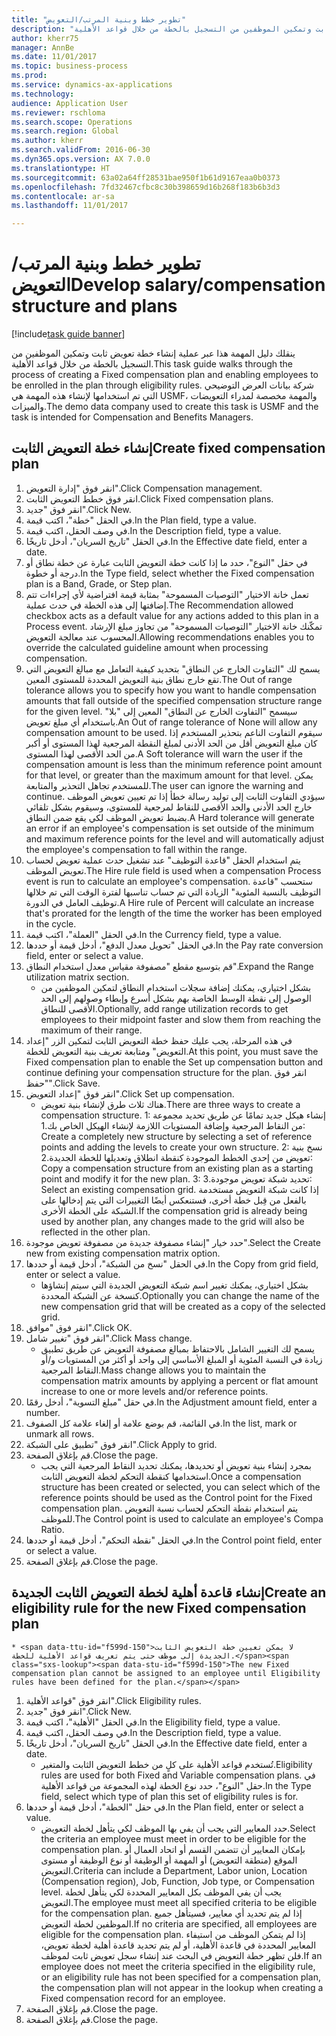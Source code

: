 ```yaml
--- 
title: "تطوير خطط وبنية المرتب/التعويض"
description: "ينقلك دليل المهمة هذا عبر عملية إنشاء خطة تعويض ثابت وتمكين الموظفين من التسجيل بالخطة من خلال قواعد الأهلية."
author: kherr75
manager: AnnBe
ms.date: 11/01/2017
ms.topic: business-process
ms.prod: 
ms.service: dynamics-ax-applications
ms.technology: 
audience: Application User
ms.reviewer: rschloma
ms.search.scope: Operations
ms.search.region: Global
ms.author: kherr
ms.search.validFrom: 2016-06-30
ms.dyn365.ops.version: AX 7.0.0
ms.translationtype: HT
ms.sourcegitcommit: 63a02a64ff28531bae950f1b61d9167eaa0b0373
ms.openlocfilehash: 7fd32467cfbc8c30b398659d16b268f183b6b3d3
ms.contentlocale: ar-sa
ms.lasthandoff: 11/01/2017

---
```

# <a name="develop-salarycompensation-structure-and-plans"></a><span data-ttu-id="f599d-103">تطوير خطط وبنية المرتب/التعويض</span><span class="sxs-lookup"><span data-stu-id="f599d-103">Develop salary/compensation structure and plans</span></span>

[!include[task guide banner](../../includes/task-guide-banner.md)]

<span data-ttu-id="f599d-104">ينقلك دليل المهمة هذا عبر عملية إنشاء خطة تعويض ثابت وتمكين الموظفين من التسجيل بالخطة من خلال قواعد الأهلية.</span><span class="sxs-lookup"><span data-stu-id="f599d-104">This task guide walks through the process of creating a Fixed compensation plan and enabling employees to be enrolled in the plan through eligibility rules.</span></span> <span data-ttu-id="f599d-105">شركة بيانات العرض التوضيحي التي تم استخدامها لإنشاء هذه المهمة هي USMF، والمهمة مخصصة لمدراء التعويضات والميزات‬.</span><span class="sxs-lookup"><span data-stu-id="f599d-105">The demo data company used to create this task is USMF and the task is intended for Compensation and Benefits Managers.</span></span>


## <a name="create-fixed-compensation-plan"></a><span data-ttu-id="f599d-106">إنشاء خطة التعويض الثابت</span><span class="sxs-lookup"><span data-stu-id="f599d-106">Create fixed compensation plan</span></span>
1. <span data-ttu-id="f599d-107">انقر فوق "إدارة التعويض".</span><span class="sxs-lookup"><span data-stu-id="f599d-107">Click Compensation management.</span></span>
2. <span data-ttu-id="f599d-108">انقر فوق خطط التعويض الثابت.</span><span class="sxs-lookup"><span data-stu-id="f599d-108">Click Fixed compensation plans.</span></span>
3. <span data-ttu-id="f599d-109">انقر فوق "جديد".</span><span class="sxs-lookup"><span data-stu-id="f599d-109">Click New.</span></span>
4. <span data-ttu-id="f599d-110">في الحقل "خطة"، اكتب قيمة.</span><span class="sxs-lookup"><span data-stu-id="f599d-110">In the Plan field, type a value.</span></span>
5. <span data-ttu-id="f599d-111">في وصف الحقل، اكتب قيمة.</span><span class="sxs-lookup"><span data-stu-id="f599d-111">In the Description field, type a value.</span></span>
6. <span data-ttu-id="f599d-112">في الحقل "تاريخ السريان"، أدخل تاريخًا.</span><span class="sxs-lookup"><span data-stu-id="f599d-112">In the Effective date field, enter a date.</span></span>
7. <span data-ttu-id="f599d-113">في حقل "النوع"، حدد ما إذا كانت خطة التعويض الثابت عبارة عن خطة نطاق أو درجة أو خطوة.</span><span class="sxs-lookup"><span data-stu-id="f599d-113">In the Type field, select whether the Fixed compensation plan is a Band, Grade, or Step plan.</span></span>
8. <span data-ttu-id="f599d-114">تعمل خانة الاختيار "التوصيات المسموحة" بمثابة قيمة افتراضية لأي إجراءات تتم إضافتها إلى هذه الخطة في حدث عملية.</span><span class="sxs-lookup"><span data-stu-id="f599d-114">The Recommendation allowed checkbox acts as a default value for any actions added to this plan in a Process event.</span></span>  <span data-ttu-id="f599d-115">تمكّنك خانة الاختيار "التوصيات المسموحة" من تجاوز مبلغ الإرشاد المحسوب عند معالجة التعويض.</span><span class="sxs-lookup"><span data-stu-id="f599d-115">Allowing recommendations enables you to override the calculated guideline amount when processing compensation.</span></span>
9. <span data-ttu-id="f599d-116">يسمح لك "التفاوت الخارج عن النطاق" بتحديد كيفية التعامل مع مبالغ التعويض التي تقع خارج نطاق بنية التعويض المحددة للمستوى المعين.</span><span class="sxs-lookup"><span data-stu-id="f599d-116">The Out of range tolerance allows you to specify how you want to handle compensation amounts that fall outside of the specified compensation structure range for the given level.</span></span>  <span data-ttu-id="f599d-117">سيسمح "التفاوت الخارج عن النطاق‬" المعين إلى "بلا" باستخدام أي مبلغ تعويض.</span><span class="sxs-lookup"><span data-stu-id="f599d-117">An Out of range tolerance of None will allow any compensation amount to be used.</span></span>  <span data-ttu-id="f599d-118">سيقوم التفاوت الناعم بتحذير المستخدم إذا كان مبلغ التعويض أقل من الحد الأدنى لمبلغ النقطة المرجعية لهذا المستوى أو أكبر من الحد الأقصى لهذا المستوى.</span><span class="sxs-lookup"><span data-stu-id="f599d-118">A Soft tolerance will warn the user if the compensation amount is less than the minimum reference point amount for that level, or greater than the maximum amount for that level.</span></span> <span data-ttu-id="f599d-119">يمكن للمستخدم تجاهل التحذير والمتابعة.</span><span class="sxs-lookup"><span data-stu-id="f599d-119">The user can ignore the warning and continue.</span></span>  <span data-ttu-id="f599d-120">سيؤدي التفاوت الثابت إلى توليد رسالة خطأ إذا تم تعيين تعويض الموظف خارج الحد الأدنى والحد الأقصى للنقاط لمرجعية للمستوى، وسيقوم بشكل تلقائي بضبط تعويض الموظف لكي يقع ضمن النطاق.</span><span class="sxs-lookup"><span data-stu-id="f599d-120">A Hard tolerance will generate an error if an employee's compensation is set outside of the minimum and maximum reference points for the level and will automatically adjust the employee's compensation to fall within the range.</span></span>
10. <span data-ttu-id="f599d-121">يتم استخدام الحقل "قاعدة التوظيف" عند تشغيل حدث عملية تعويض لحساب تعويض الموظف.</span><span class="sxs-lookup"><span data-stu-id="f599d-121">The Hire rule field is used when a compensation Process event is run to calculate an employee's compensation.</span></span>  <span data-ttu-id="f599d-122">ستحسب "قاعدة التوظيف بالنسبة المئوية" الزيادة التي تم حساب تناسبها لفترة الوقت التي تم خلالها توظيف العامل في الدورة.</span><span class="sxs-lookup"><span data-stu-id="f599d-122">A Hire rule of Percent will calculate an increase that's prorated for the length of the time the worker has been employed in the cycle.</span></span>
11. <span data-ttu-id="f599d-123">في الحقل "العملة"، اكتب قيمة.</span><span class="sxs-lookup"><span data-stu-id="f599d-123">In the Currency field, type a value.</span></span>
12. <span data-ttu-id="f599d-124">في الحقل "تحويل معدل الدفع"، أدخل قيمة أو حددها.</span><span class="sxs-lookup"><span data-stu-id="f599d-124">In the Pay rate conversion field, enter or select a value.</span></span>
13. <span data-ttu-id="f599d-125">قم بتوسيع مقطع "مصفوفة مقياس معدل استخدام النطاق‬".</span><span class="sxs-lookup"><span data-stu-id="f599d-125">Expand the Range utilization matrix section.</span></span>
    * <span data-ttu-id="f599d-126">بشكل اختياري، يمكنك إضافة سجلات استخدام النطاق لتمكين الموظفين من الوصول إلى نقطة الوسط الخاصة بهم بشكل أسرع وإبطاء وصولهم إلى الحد الأقصى للنطاق.</span><span class="sxs-lookup"><span data-stu-id="f599d-126">Optionally, add range utilization records to get employees to their midpoint faster and slow them from reaching the maximum of their range.</span></span>  
14. <span data-ttu-id="f599d-127">في هذه المرحلة، يجب عليك حفظ خطة التعويض الثابت لتمكين الزر "إعداد التعويض‬" ومتابعة تعريف بنية التعويض للخطة.</span><span class="sxs-lookup"><span data-stu-id="f599d-127">At this point, you must save the Fixed compensation plan to enable the Set up compensation button and continue defining your compensation structure for the plan.</span></span>  <span data-ttu-id="f599d-128">انقر فوق "حفظ".</span><span class="sxs-lookup"><span data-stu-id="f599d-128">Click Save.</span></span>
15. <span data-ttu-id="f599d-129">انقر فوق "إعداد التعويض".</span><span class="sxs-lookup"><span data-stu-id="f599d-129">Click Set up compensation.</span></span>
    * <span data-ttu-id="f599d-130">هناك ثلاث طرق لإنشاء بنية تعويض.</span><span class="sxs-lookup"><span data-stu-id="f599d-130">There are three ways to create a compensation structure.</span></span> <span data-ttu-id="f599d-131">1: إنشاء هيكل جديد تمامًا عن طريق تحديد مجموعة من النقاط المرجعية وإضافة المستويات اللازمة لإنشاء الهيكل الخاص بك.</span><span class="sxs-lookup"><span data-stu-id="f599d-131">1: Create a completely new structure by selecting a set of reference points and adding the levels to create your own structure.</span></span> <span data-ttu-id="f599d-132">2: نسخ بنية تعويض من إحدى الخطط الموجودة كنقطة انطلاق وتعديلها للخطة الجديدة.</span><span class="sxs-lookup"><span data-stu-id="f599d-132">2: Copy a compensation structure from an existing plan as a starting point and modify it for the new plan.</span></span> <span data-ttu-id="f599d-133">3: تحديد شبكة تعويض موجودة.</span><span class="sxs-lookup"><span data-stu-id="f599d-133">3: Select an existing compensation grid.</span></span> <span data-ttu-id="f599d-134">إذا كانت شبكة التعويض مستخدمة بالفعل من قِبل خطة أخرى، فستنعكس أيضًا التغييرات التي يتم إدخالها على الشبكة على الخطة الأخرى.</span><span class="sxs-lookup"><span data-stu-id="f599d-134">If the compensation grid is already being used by another plan, any changes made to the grid will also be reflected in the other plan.</span></span>  
16. <span data-ttu-id="f599d-135">حدد خيار "إنشاء مصفوفة جديدة من مصفوفة تعويض موجودة‬".</span><span class="sxs-lookup"><span data-stu-id="f599d-135">Select the Create new from existing compensation matrix option.</span></span>
17. <span data-ttu-id="f599d-136">في الحقل "نسخ من الشبكة"، أدخل قيمة أو حددها.</span><span class="sxs-lookup"><span data-stu-id="f599d-136">In the Copy from grid field, enter or select a value.</span></span>
    * <span data-ttu-id="f599d-137">بشكل اختياري، يمكنك تغيير اسم شبكة التعويض الجديدة التي سيتم إنشاؤها كنسخة عن الشبكة المحددة.</span><span class="sxs-lookup"><span data-stu-id="f599d-137">Optionally you can change the name of the new compensation grid that will be created as a copy of the selected grid.</span></span>  
18. <span data-ttu-id="f599d-138">انقر فوق "موافق".</span><span class="sxs-lookup"><span data-stu-id="f599d-138">Click OK.</span></span>
19. <span data-ttu-id="f599d-139">انقر فوق "تغيير شامل".</span><span class="sxs-lookup"><span data-stu-id="f599d-139">Click Mass change.</span></span>
    * <span data-ttu-id="f599d-140">يسمح لك التغيير الشامل بالاحتفاظ بمبالغ مصفوفة التعويض عن طريق تطبيق زيادة في النسبة المئوية أو المبلغ الأساسي إلى واحد أو أكثر من المستويات و/أو النقاط المرجعية.</span><span class="sxs-lookup"><span data-stu-id="f599d-140">Mass change allows you to maintain the compensation matrix amounts by applying a percent or flat amount increase to one or more levels and/or reference points.</span></span>  
20. <span data-ttu-id="f599d-141">في حقل "مبلغ التسوية‬"‬، أدخل رقمًا.</span><span class="sxs-lookup"><span data-stu-id="f599d-141">In the Adjustment amount field, enter a number.</span></span>
21. <span data-ttu-id="f599d-142">في القائمة، قم بوضع علامة أو إلغاء علامة كل الصفوف.</span><span class="sxs-lookup"><span data-stu-id="f599d-142">In the list, mark or unmark all rows.</span></span>
22. <span data-ttu-id="f599d-143">انقر فوق "تطبيق على الشبكة".</span><span class="sxs-lookup"><span data-stu-id="f599d-143">Click Apply to grid.</span></span>
23. <span data-ttu-id="f599d-144">قم بإغلاق الصفحة.</span><span class="sxs-lookup"><span data-stu-id="f599d-144">Close the page.</span></span>
    * <span data-ttu-id="f599d-145">بمجرد إنشاء بنية تعويض أو تحديدها، يمكنك تحديد النقاط المرجعية التي يجب استخدامها كنقطة التحكم لخطة التعويض الثابت.</span><span class="sxs-lookup"><span data-stu-id="f599d-145">Once a compensation structure has been created or selected, you can select which of the reference points should be used as the Control point for the Fixed compensation plan.</span></span>  <span data-ttu-id="f599d-146">يتم استخدام نقطة التحكم لحساب نسبة التعويض للموظف.</span><span class="sxs-lookup"><span data-stu-id="f599d-146">The Control point is used to calculate an employee's Compa Ratio.</span></span>  
24. <span data-ttu-id="f599d-147">في الحقل "نقطة التحكم"، أدخل قيمة أو حددها.</span><span class="sxs-lookup"><span data-stu-id="f599d-147">In the Control point field, enter or select a value.</span></span>
25. <span data-ttu-id="f599d-148">قم بإغلاق الصفحة.</span><span class="sxs-lookup"><span data-stu-id="f599d-148">Close the page.</span></span>

## <a name="create-an-eligibility-rule-for-the-new-fixed-compensation-plan"></a><span data-ttu-id="f599d-149">إنشاء قاعدة أهلية لخطة التعويض الثابت الجديدة</span><span class="sxs-lookup"><span data-stu-id="f599d-149">Create an eligibility rule for the new Fixed compensation plan</span></span>
    * <span data-ttu-id="f599d-150">لا يمكن تعيين خطة التعويض الثابت الجديدة إلى موظف حتى يتم تعريف قواعد الأهلية للخطة.</span><span class="sxs-lookup"><span data-stu-id="f599d-150">The new Fixed compensation plan cannot be assigned to an employee until Eligibility rules have been defined for the plan.</span></span>  
1. <span data-ttu-id="f599d-151">انقر فوق "قواعد الأهلية".</span><span class="sxs-lookup"><span data-stu-id="f599d-151">Click Eligibility rules.</span></span>
2. <span data-ttu-id="f599d-152">انقر فوق "جديد".</span><span class="sxs-lookup"><span data-stu-id="f599d-152">Click New.</span></span>
3. <span data-ttu-id="f599d-153">في الحقل "الأهلية‬"، اكتب قيمة.</span><span class="sxs-lookup"><span data-stu-id="f599d-153">In the Eligibility field, type a value.</span></span>
4. <span data-ttu-id="f599d-154">في وصف الحقل، اكتب قيمة.</span><span class="sxs-lookup"><span data-stu-id="f599d-154">In the Description field, type a value.</span></span>
5. <span data-ttu-id="f599d-155">في الحقل "تاريخ السريان"، أدخل تاريخًا.</span><span class="sxs-lookup"><span data-stu-id="f599d-155">In the Effective date field, enter a date.</span></span>
    * <span data-ttu-id="f599d-156">تُستخدم قواعد الأهلية على كلٍ من خطط التعويض الثابت والمتغير.</span><span class="sxs-lookup"><span data-stu-id="f599d-156">Eligibility rules are used for both Fixed and Variable compensation plans.</span></span>  <span data-ttu-id="f599d-157">في حقل "النوع"، حدد نوع الخطة لهذه المجموعة من قواعد الأهلية.</span><span class="sxs-lookup"><span data-stu-id="f599d-157">In the Type field, select which type of plan this set of eligibility rules is for.</span></span>  
6. <span data-ttu-id="f599d-158">في حقل "الخطة"، أدخل قيمة أو حددها.</span><span class="sxs-lookup"><span data-stu-id="f599d-158">In the Plan field, enter or select a value.</span></span>
    * <span data-ttu-id="f599d-159">حدد المعايير التي يجب أن يفي بها الموظف لكي يتأهل لخطة التعويض.</span><span class="sxs-lookup"><span data-stu-id="f599d-159">Select the criteria an employee must meet in order to be eligible for the compensation plan.</span></span> <span data-ttu-id="f599d-160">بإمكان المعايير أن تتضمن القسم أو اتحاد العمال أو الموقع (منطقة التعويض) أو المهمة أو الوظيفة أو نوع الوظيفة أو مستوى التعويض.</span><span class="sxs-lookup"><span data-stu-id="f599d-160">Criteria can include a Department, Labor union, Location (Compensation region), Job, Function, Job type, or Compensation level.</span></span> <span data-ttu-id="f599d-161">يجب أن يفي الموظف بكل المعايير المحددة لكي يتأهل لخطة التعويض.</span><span class="sxs-lookup"><span data-stu-id="f599d-161">The employee must meet all specified criteria to be eligible for the compensation plan.</span></span> <span data-ttu-id="f599d-162">إذا لم يتم تحديد أي معايير، فسيتأهل جميع الموظفين لخطة التعويض.</span><span class="sxs-lookup"><span data-stu-id="f599d-162">If no criteria are specified, all employees are eligible for the compensation plan.</span></span> <span data-ttu-id="f599d-163">إذا لم يتمكن الموظف من استيفاء المعايير المحددة في قاعدة الأهلية، أو لم يتم تحديد قاعدة أهلية لخطة تعويض، فلن تظهر خطة التعويض في البحث عند إنشاء سجل تعويض ثابت لموظف.</span><span class="sxs-lookup"><span data-stu-id="f599d-163">If an employee does not meet the criteria specified in the eligibility rule, or an eligibility rule has not been specified for a compensation plan, the compensation plan will not appear in the lookup when creating a Fixed compensation record for an employee.</span></span>  
7. <span data-ttu-id="f599d-164">قم بإغلاق الصفحة.</span><span class="sxs-lookup"><span data-stu-id="f599d-164">Close the page.</span></span>
8. <span data-ttu-id="f599d-165">قم بإغلاق الصفحة.</span><span class="sxs-lookup"><span data-stu-id="f599d-165">Close the page.</span></span>


